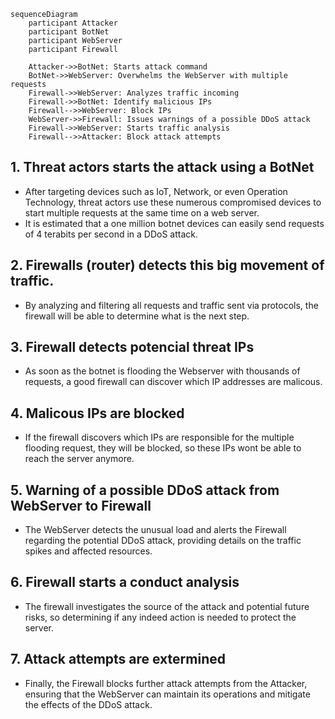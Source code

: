 ```mermaid
sequenceDiagram
    participant Attacker
    participant BotNet
    participant WebServer
    participant Firewall

    Attacker->>BotNet: Starts attack command 
    BotNet->>WebServer: Overwhelms the WebServer with multiple requests
    Firewall->>WebServer: Analyzes traffic incoming 
    Firewall->>BotNet: Identify malicious IPs
    Firewall-->>WebServer: Block IPs
    WebServer->>Firewall: Issues warnings of a possible DDoS attack
    Firewall->>WebServer: Starts traffic analysis
    Firewall-->>Attacker: Block attack attempts

```












## 1. Threat actors starts the attack using a BotNet
- After targeting devices such as IoT, Network, or even Operation Technology, threat actors use these numerous compromised devices to start multiple requests at the same time on a web server. 
- It is estimated that a one million botnet devices can easily send requests of 4 terabits per second in a DDoS attack. 

## 2. Firewalls (router) detects this big movement of traffic. 
- By analyzing and filtering all requests and traffic sent via protocols, the firewall will be able to determine what is the next step. 

## 3. Firewall detects potencial threat IPs
- As soon as the botnet is flooding the Webserver with thousands of requests, a good firewall can discover which IP addresses are malicous. 

## 4. Malicous IPs are blocked 
- If the firewall discovers which IPs are responsible for the multiple flooding request, they will be blocked, so these IPs wont be able to reach the server anymore. 
## 5. Warning of a possible DDoS attack from WebServer to Firewall 
- The WebServer detects the unusual load and alerts the Firewall regarding the potential DDoS attack, providing details on the traffic spikes and affected resources.

## 6. Firewall starts a conduct analysis 
- The firewall investigates the source of the attack and potential future risks, so determining if any indeed action is needed to protect the server. 

## 7. Attack attempts are extermined 
- Finally, the Firewall blocks further attack attempts from the Attacker, ensuring that the WebServer can maintain its operations and mitigate the effects of the DDoS attack.
